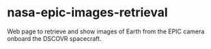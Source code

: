# nasa-epic-images-retrieval
Web page to retrieve and show images of Earth from the EPIC camera onboard the DSCOVR spacecraft.
